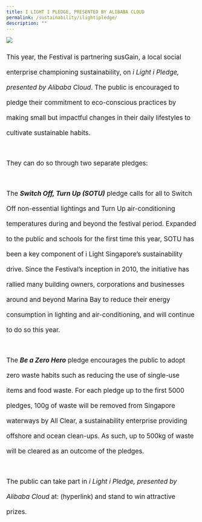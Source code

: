 ```yaml
---
title: I LIGHT I PLEDGE, PRESENTED BY ALIBABA CLOUD
permalink: /sustainability/ilightipledge/
description: ""
---
```

![](/images/Sustainability/compressed%20202301_iiight%20singapore%20(ilip%20banner%20-%201920px%20x%201080px)-min.jpg)
<p style="font-size:17px; line-height:40px">This year, the Festival is partnering susGain, a local social enterprise championing sustainability, on <i>i Light i Pledge, presented by Alibaba Cloud</i>. The public is encouraged to pledge their commitment to eco-conscious practices by making small but impactful changes in their daily lifestyles to cultivate sustainable habits.
<br><br>
They can do so through two separate pledges:
<br><br>
	The <b><i>Switch Off, Turn Up (SOTU)</i></b> pledge calls for all to Switch Off non-essential lightings and Turn Up air-conditioning temperatures during and beyond the festival period. Expanded to the public and schools for the first time this year, SOTU has been a key component of i Light Singapore’s sustainability drive. Since the Festival’s inception in 2010, the initiative has rallied many building owners, corporations and businesses around and beyond Marina Bay to reduce their energy consumption in lighting and air-conditioning, and will continue to do so this year.
<br><br>
The <b><i>Be a Zero Hero</i></b> pledge encourages the public to adopt zero waste habits such as reducing the use of single-use items and food waste. For each pledge up to the first 5000 pledges, 100g of waste will be removed from Singapore waterways by All Clear, a sustainability enterprise providing offshore and ocean clean-ups. As such, up to 500kg of waste will be cleared as an outcome of the pledges.
<br><br>
	The public can take part in <i>i Light i Pledge, presented by Alibaba Cloud</i> at: (hyperlink) and stand to win attractive prizes.</p>